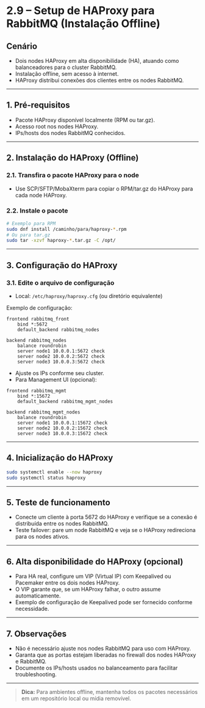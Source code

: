 # 2.9 – Setup de HAProxy para RabbitMQ (Instalação Offline)

## Cenário
- Dois nodes HAProxy em alta disponibilidade (HA), atuando como balanceadores para o cluster RabbitMQ.
- Instalação offline, sem acesso à internet.
- HAProxy distribui conexões dos clientes entre os nodes RabbitMQ.

---

## 1. Pré-requisitos
- Pacote HAProxy disponível localmente (RPM ou tar.gz).
- Acesso root nos nodes HAProxy.
- IPs/hosts dos nodes RabbitMQ conhecidos.

---

## 2. Instalação do HAProxy (Offline)

### 2.1. Transfira o pacote HAProxy para o node
- Use SCP/SFTP/MobaXterm para copiar o RPM/tar.gz do HAProxy para cada node HAProxy.

### 2.2. Instale o pacote
```bash
# Exemplo para RPM
sudo dnf install /caminho/para/haproxy-*.rpm
# Ou para tar.gz
sudo tar -xzvf haproxy-*.tar.gz -C /opt/
```

---

## 3. Configuração do HAProxy

### 3.1. Edite o arquivo de configuração
- Local: `/etc/haproxy/haproxy.cfg` (ou diretório equivalente)

Exemplo de configuração:
```
frontend rabbitmq_front
    bind *:5672
    default_backend rabbitmq_nodes

backend rabbitmq_nodes
    balance roundrobin
    server node1 10.0.0.1:5672 check
    server node2 10.0.0.2:5672 check
    server node3 10.0.0.3:5672 check
```
- Ajuste os IPs conforme seu cluster.
- Para Management UI (opcional):
```
frontend rabbitmq_mgmt
    bind *:15672
    default_backend rabbitmq_mgmt_nodes

backend rabbitmq_mgmt_nodes
    balance roundrobin
    server node1 10.0.0.1:15672 check
    server node2 10.0.0.2:15672 check
    server node3 10.0.0.3:15672 check
```

---

## 4. Inicialização do HAProxy
```bash
sudo systemctl enable --now haproxy
sudo systemctl status haproxy
```

---

## 5. Teste de funcionamento
- Conecte um cliente à porta 5672 do HAProxy e verifique se a conexão é distribuída entre os nodes RabbitMQ.
- Teste failover: pare um node RabbitMQ e veja se o HAProxy redireciona para os nodes ativos.

---

## 6. Alta disponibilidade do HAProxy (opcional)
- Para HA real, configure um VIP (Virtual IP) com Keepalived ou Pacemaker entre os dois nodes HAProxy.
- O VIP garante que, se um HAProxy falhar, o outro assume automaticamente.
- Exemplo de configuração de Keepalived pode ser fornecido conforme necessidade.

---

## 7. Observações
- Não é necessário ajuste nos nodes RabbitMQ para uso com HAProxy.
- Garanta que as portas estejam liberadas no firewall dos nodes HAProxy e RabbitMQ.
- Documente os IPs/hosts usados no balanceamento para facilitar troubleshooting.

---

> **Dica:** Para ambientes offline, mantenha todos os pacotes necessários em um repositório local ou mídia removível.
